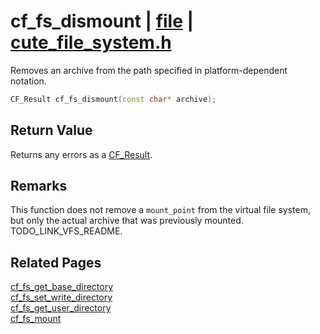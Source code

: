 # cf_fs_dismount | [file](https://github.com/RandyGaul/cute_framework/blob/master/docs/file_readme.md) | [cute_file_system.h](https://github.com/RandyGaul/cute_framework/blob/master/include/cute_file_system.h)

Removes an archive from the path specified in platform-dependent notation.

```cpp
CF_Result cf_fs_dismount(const char* archive);
```

## Return Value

Returns any errors as a [CF_Result](https://github.com/RandyGaul/cute_framework/blob/master/docs/utility/cf_result.md).

## Remarks

This function does not remove a `mount_point` from the virtual file system, but only the actual archive that was previously mounted. TODO_LINK_VFS_README.

## Related Pages

[cf_fs_get_base_directory](https://github.com/RandyGaul/cute_framework/blob/master/docs/file/cf_fs_get_base_directory.md)  
[cf_fs_set_write_directory](https://github.com/RandyGaul/cute_framework/blob/master/docs/file/cf_fs_set_write_directory.md)  
[cf_fs_get_user_directory](https://github.com/RandyGaul/cute_framework/blob/master/docs/file/cf_fs_get_user_directory.md)  
[cf_fs_mount](https://github.com/RandyGaul/cute_framework/blob/master/docs/file/cf_fs_mount.md)  
